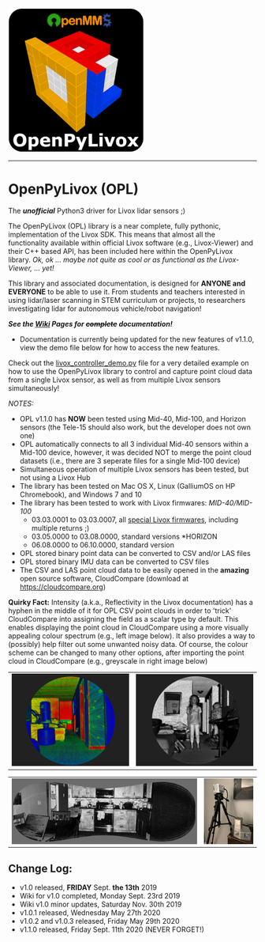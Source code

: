 <img width="275px" src="./images/OPL_logo2_sm.png"></td>

<hr>

# OpenPyLivox (OPL)
The ***unofficial*** Python3 driver for Livox lidar sensors ;)

The OpenPyLivox (OPL) library is a near complete, fully pythonic, implementation of the Livox SDK. This means that almost all the functionality available within official Livox software (e.g., Livox-Viewer) and their C++ based API, has been included here within the OpenPyLivox library. *Ok, ok ... maybe not quite as cool or as functional as the Livox-Viewer, ... yet!*

This library and associated documentation, is designed for **ANYONE and EVERYONE** to be able to use it. From students and teachers interested in using lidar/laser scanning in STEM curriculum or projects, to researchers investigating lidar for autonomous vehicle/robot navigation!

***See the [Wiki](../../wiki) Pages for ~~complete~~ documentation!***
 - Documentation is currently being updated for the new features of v1.1.0, view the demo file below for how to access the new features.

Check out the [livox_controller_demo.py](./livox_controller_demo.py) file for a very detailed example on how to use the OpenPyLivox library to control and capture point cloud data from a single Livox sensor, as well as from multiple Livox sensors simultaneously!

*NOTES:* 
- OPL v1.1.0 has **NOW** been tested using Mid-40, Mid-100, and Horizon sensors (the Tele-15 should also work, but the developer does not own one)
- OPL automatically connects to all 3 individual Mid-40 sensors within a Mid-100 device, however, it was decided NOT to merge the point cloud datasets (i.e., there are 3 seperate files for a single Mid-100 device)
- Simultaneous operation of multiple Livox sensors has been tested, but not using a Livox Hub
- The library has been tested on Mac OS X, Linux (GalliumOS on HP Chromebook), and Windows 7 and 10
- The library has been tested to work with Livox firmwares:
  *MID-40/MID-100*
  - 03.03.0001 to 03.03.0007, all [special Livox firmwares](https://github.com/Livox-SDK/Special-Firmwares-for-Livox-LiDARs), including multiple returns ;)
  - 03.05.0000 to 03.08.0000, standard versions
  *HORIZON
  - 06.08.0000 to 06.10.0000, standard version
- OPL stored binary point data can be converted to CSV and/or LAS files
- OPL stored binary IMU data can be converted to CSV files
- The CSV and LAS point cloud data to be easily opened in the <b>amazing</b> open source software, CloudCompare (download at https://cloudcompare.org)

**Quirky Fact:** Intensity (a.k.a., Reflectivity in the Livox documentation) has a hyphen in the middle of it for OPL CSV point clouds in order to 'trick' CloudCompare into assigning the field as a scalar type by default. This enables displaying the point cloud in CloudCompare using a more visually appealing colour spectrum (e.g., left image below). It also provides a way to (possibly) help filter out some unwanted noisy data. Of course, the colour scheme can be changed to many other options, after importing the point cloud in CloudCompare (e.g., greyscale in right image below)

<table style="border:0px;">
  <tr style="border:0px;">
    <td style="border:0px;"><img src="./images/image1_rs.png"></td>
    <td style="border:0px;"><img src="./images/image2_rs.png"></td>
  </tr>
</table>
<table style="border:0px;">
  <tr style="border:0px;">
   <td style="border:0px;"><img width="700px" src="./images/Horizon_FOV.jpg"></td>
   <td style="border:0px;"><img width="185px" src="./images/IMG_2072.jpeg"></td>
  </tr>
</table>

## Change Log:
- v1.0 released, **FRIDAY** Sept. **the 13th** 2019
- Wiki for v1.0 completed, Monday Sept. 23rd 2019
- Wiki v1.0 minor updates, Saturday Nov. 30th 2019
- v1.0.1 released, Wednesday May 27th 2020
- v1.0.2 and v1.0.3 released, Friday May 29th 2020
- v1.1.0 released, Friday Sept. 11th 2020 (NEVER FORGET!)

